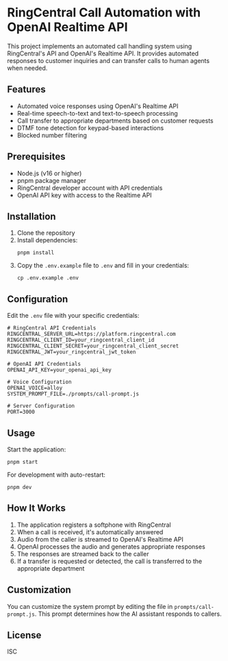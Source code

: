 # RingCentral Call Automation with OpenAI Realtime API

This project implements an automated call handling system using RingCentral's API and OpenAI's Realtime API. It provides automated responses to customer inquiries and can transfer calls to human agents when needed.

## Features

- Automated voice responses using OpenAI's Realtime API
- Real-time speech-to-text and text-to-speech processing
- Call transfer to appropriate departments based on customer requests
- DTMF tone detection for keypad-based interactions
- Blocked number filtering

## Prerequisites

- Node.js (v16 or higher)
- pnpm package manager
- RingCentral developer account with API credentials
- OpenAI API key with access to the Realtime API

## Installation

1. Clone the repository
2. Install dependencies:
   ```
   pnpm install
   ```
3. Copy the `.env.example` file to `.env` and fill in your credentials:
   ```
   cp .env.example .env
   ```

## Configuration

Edit the `.env` file with your specific credentials:

```
# RingCentral API Credentials
RINGCENTRAL_SERVER_URL=https://platform.ringcentral.com
RINGCENTRAL_CLIENT_ID=your_ringcentral_client_id
RINGCENTRAL_CLIENT_SECRET=your_ringcentral_client_secret
RINGCENTRAL_JWT=your_ringcentral_jwt_token

# OpenAI API Credentials
OPENAI_API_KEY=your_openai_api_key

# Voice Configuration
OPENAI_VOICE=alloy
SYSTEM_PROMPT_FILE=./prompts/call-prompt.js

# Server Configuration
PORT=3000
```

## Usage

Start the application:

```
pnpm start
```

For development with auto-restart:

```
pnpm dev
```

## How It Works

1. The application registers a softphone with RingCentral
2. When a call is received, it's automatically answered
3. Audio from the caller is streamed to OpenAI's Realtime API
4. OpenAI processes the audio and generates appropriate responses
5. The responses are streamed back to the caller
6. If a transfer is requested or detected, the call is transferred to the appropriate department

## Customization

You can customize the system prompt by editing the file in `prompts/call-prompt.js`. This prompt determines how the AI assistant responds to callers.

## License

ISC
